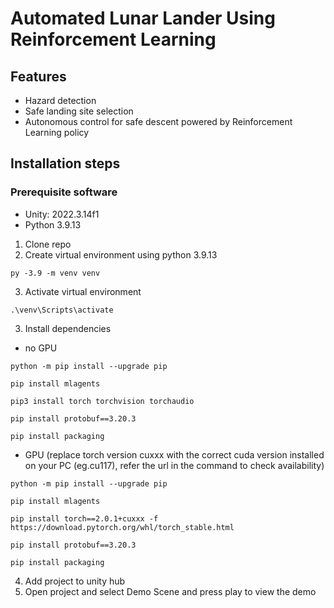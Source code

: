 # Automated Lunar Lander Using Reinforcement Learning

## Features
- Hazard detection
- Safe landing site selection
- Autonomous control for safe descent powered by Reinforcement Learning policy

## Installation steps
### Prerequisite software
- Unity: 2022.3.14f1
- Python 3.9.13

1. Clone repo
2. Create virtual environment using python 3.9.13
  ```
  py -3.9 -m venv venv
  ```
3. Activate virtual environment
  ```
  .\venv\Scripts\activate
  ```
3. Install dependencies
  - no GPU
  ```
  python -m pip install --upgrade pip
  ```
  ```
  pip install mlagents
  ```
  ```
  pip3 install torch torchvision torchaudio
  ```
  ```
  pip install protobuf==3.20.3
  ```
  ```
  pip install packaging
  ```
  - GPU (replace torch version cuxxx with the correct cuda version installed on your PC (eg.cu117), refer the url in the command to check availability)
  ```
  python -m pip install --upgrade pip
  ```
  ```
  pip install mlagents
  ```
  ```
  pip install torch==2.0.1+cuxxx -f https://download.pytorch.org/whl/torch_stable.html
  ```
  ```
  pip install protobuf==3.20.3
  ```
  ```
  pip install packaging
  ```
4. Add project to unity hub
5. Open project and select Demo Scene and press play to view the demo

